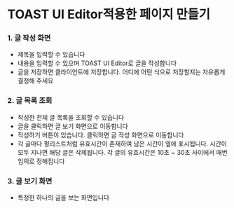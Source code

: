 # TOAST UI Editor적용한 페이지 만들기

### 1. 글 작성 화면
- 제목을 입력할 수 있습니다
- 내용을 입력할 수 있으며 TOAST UI Editor로 글을 작성합니다
- 글을 저장하면 클라이언트에 저장합니다. 어디에 어떤 식으로 저장할지는 자유롭게 결정해 주세요

### 2. 글 목록 조회
- 작성한 전체 글 목록을 조회할 수 있습니다
- 글을 클릭하면 글 보기 화면으로 이동합니다
- 작성하기 버튼이 있습니다. 클릭하면 글 작성 화면으로 이동합니다
- 각 글마다 펑리스트처럼 유효시간이 존재하여 남은 시간이 옆에 표시됩니다. 시간이 모두 지나면 해당 글은 삭제됩니다. 각 글의 유효시간은 10초 ~ 30초 사이에서 매번 임의로 정해집니다

### 3. 글 보기 화면
- 특정한 하나의 글을 보는 화면입니다